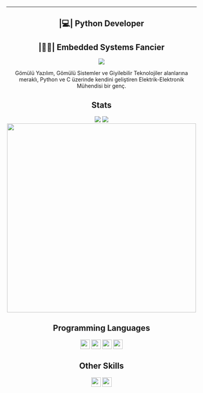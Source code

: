 <hr>
<h2 align='center'>|💻| Python Developer</h2>
<h2 align='center'>|👩‍💻| Embedded Systems Fancier</h2>
<p align='center'><img src="https://graph.org/file/655f0ca9affd2ef80a1b2.gif"></p>
<p align='center'>Gömülü Yazılım, Gömülü Sistemler ve Giyilebilir Teknolojiler alanlarına meraklı, Python ve C üzerinde kendini geliştiren Elektrik-Elektronik Mühendisi bir genç.</p>
<h2 align='center'>Stats</h2>
<p align="center">
<a href="https://github.com/mickiemouse">
<img src="https://komarev.com/ghpvc/?username=mickiemouse&style=flat-square&color=7d8cbe&label=Profile+Views"></a>
<a href="https://github.com/mickiemouse?tab=repositories">
<a href="https://github.com/mickiemouse?tab=followers"><img src="https://img.shields.io/github/followers/mickiemouse?style=social"></a> <br>
<a href="https://github.com/mickiemouse"><img align=center src="https://github-readme-streak-stats.herokuapp.com/?user=mickiemouse&background=111111&text_color=ffffff&fire=7d8cbe&sideNums=7d8cbe&border=7d8cbe&dates=ffffff&currStreakNum=7d8cbe&ring=7d8cbe&stroke=7d8cbe&currStreakLabel=7d8cbe&sideLabels=7d8cbe" width=500></a>
</p>
<h2 align='center'>Programming Languages</h2>
<p align="center"> 
<a><img src="https://img.shields.io/badge/c++-%2300599C.svg?style=for-the-badge&logo=c%2B%2B&logoColor=white" height=25></a>
<a><img src="https://img.shields.io/badge/c-%2300599C.svg?style=for-the-badge&logo=c%2B%2B&logoColor=white" height=25></a> 
<a><img src="https://img.shields.io/badge/python-3670A0?style=for-the-badge&logo=python&logoColor=white&color=blue" height=25></a>
<a><img src="https://img.shields.io/badge/assembly-%230099C.svg?style=for-the-badge&logo=assemblyscript&color=blue&logoColor=white" height=25></a><br></p>
<h2 align='center'>Other Skills</h2>
<p align="center">
<a><img src="https://img.shields.io/badge/-LTSpiceIV-red?style=for-the-badge" height=25></a>
<a><img src="https://img.shields.io/badge/-Altium_Designer-blue?style=for-the-badge&logo=altiumdesigner&logoColor=white" height=25></a></p>

